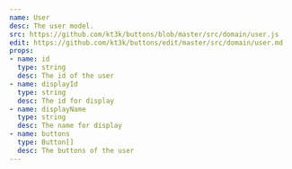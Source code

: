 ```yaml
---
name: User
desc: The user model.
src: https://github.com/kt3k/buttons/blob/master/src/domain/user.js
edit: https://github.com/kt3k/buttons/edit/master/src/domain/user.md
props:
- name: id
  type: string
  desc: The id of the user
- name: displayId
  type: string
  desc: The id for display
- name: displayName
  type: string
  desc: The name for display
- name: buttons
  type: Button[]
  desc: The buttons of the user
---
```

